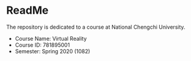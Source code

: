 # ReadMe
The repository is dedicated to a course at National Chengchi University.
* Course Name: Virtual Reality
* Course ID: 781895001
* Semester: Spring 2020 (1082)
